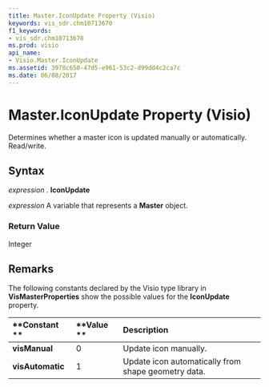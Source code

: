 ```yaml
---
title: Master.IconUpdate Property (Visio)
keywords: vis_sdr.chm10713670
f1_keywords:
- vis_sdr.chm10713670
ms.prod: visio
api_name:
- Visio.Master.IconUpdate
ms.assetid: 3978c650-47d5-e961-53c2-d99dd4c2ca7c
ms.date: 06/08/2017
---
```



# Master.IconUpdate Property (Visio)

Determines whether a master icon is updated manually or automatically. Read/write.


## Syntax

 _expression_ . **IconUpdate**

 _expression_ A variable that represents a **Master** object.


### Return Value

Integer


## Remarks

The following constants declared by the Visio type library in  **VisMasterProperties** show the possible values for the **IconUpdate** property.



|**Constant **|**Value **|**Description**|
|:-----|:-----|:-----|
| **visManual**|0 |Update icon manually.|
| **visAutomatic**|1 |Update icon automatically from shape geometry data.|

